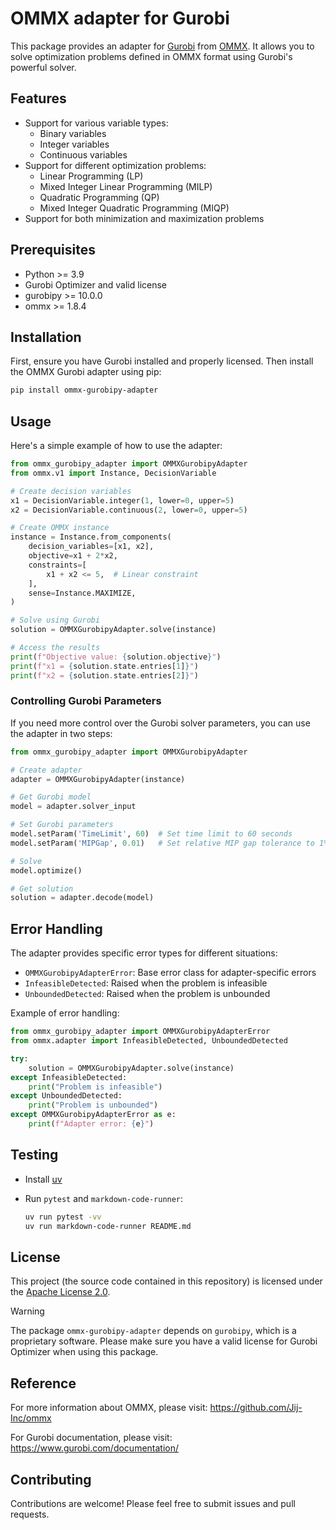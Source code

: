 # OMMX adapter for Gurobi

This package provides an adapter for [Gurobi](https://www.gurobi.com/) from [OMMX](https://github.com/Jij-Inc/ommx). It allows you to solve optimization problems defined in OMMX format using Gurobi's powerful solver.

## Features

- Support for various variable types:
  - Binary variables
  - Integer variables
  - Continuous variables
- Support for different optimization problems:
  - Linear Programming (LP)
  - Mixed Integer Linear Programming (MILP)
  - Quadratic Programming (QP)
  - Mixed Integer Quadratic Programming (MIQP)
- Support for both minimization and maximization problems

## Prerequisites

- Python >= 3.9
- Gurobi Optimizer and valid license
- gurobipy >= 10.0.0
- ommx >= 1.8.4

## Installation

First, ensure you have Gurobi installed and properly licensed. Then install the OMMX Gurobi adapter using pip:

```bash
pip install ommx-gurobipy-adapter
```

## Usage

Here's a simple example of how to use the adapter:

```python markdown-code-runner
from ommx_gurobipy_adapter import OMMXGurobipyAdapter
from ommx.v1 import Instance, DecisionVariable

# Create decision variables
x1 = DecisionVariable.integer(1, lower=0, upper=5)
x2 = DecisionVariable.continuous(2, lower=0, upper=5)

# Create OMMX instance
instance = Instance.from_components(
    decision_variables=[x1, x2],
    objective=x1 + 2*x2,
    constraints=[
        x1 + x2 <= 5,  # Linear constraint
    ],
    sense=Instance.MAXIMIZE,
)

# Solve using Gurobi
solution = OMMXGurobipyAdapter.solve(instance)

# Access the results
print(f"Objective value: {solution.objective}")
print(f"x1 = {solution.state.entries[1]}")
print(f"x2 = {solution.state.entries[2]}")
```


### Controlling Gurobi Parameters

If you need more control over the Gurobi solver parameters, you can use the adapter in two steps:

```python markdown-code-runner
from ommx_gurobipy_adapter import OMMXGurobipyAdapter

# Create adapter
adapter = OMMXGurobipyAdapter(instance)

# Get Gurobi model
model = adapter.solver_input

# Set Gurobi parameters
model.setParam('TimeLimit', 60)  # Set time limit to 60 seconds
model.setParam('MIPGap', 0.01)   # Set relative MIP gap tolerance to 1%

# Solve
model.optimize()

# Get solution
solution = adapter.decode(model)
```

## Error Handling

The adapter provides specific error types for different situations:

- `OMMXGurobipyAdapterError`: Base error class for adapter-specific errors
- `InfeasibleDetected`: Raised when the problem is infeasible
- `UnboundedDetected`: Raised when the problem is unbounded

Example of error handling:

```python markdown-code-runner
from ommx_gurobipy_adapter import OMMXGurobipyAdapterError
from ommx.adapter import InfeasibleDetected, UnboundedDetected

try:
    solution = OMMXGurobipyAdapter.solve(instance)
except InfeasibleDetected:
    print("Problem is infeasible")
except UnboundedDetected:
    print("Problem is unbounded")
except OMMXGurobipyAdapterError as e:
    print(f"Adapter error: {e}")
```

## Testing

- Install [uv](https://docs.astral.sh/uv/getting-started/installation/)
- Run `pytest` and `markdown-code-runner`:

    ```bash
    uv run pytest -vv
    uv run markdown-code-runner README.md
    ```

## License

This project (the source code contained in this repository) is licensed under the [Apache License 2.0](./LICENSE).

> [!WARNING]
> The package `ommx-gurobipy-adapter` depends on `gurobipy`, which is a proprietary software.
> Please make sure you have a valid license for Gurobi Optimizer when using this package.

## Reference

For more information about OMMX, please visit: https://github.com/Jij-Inc/ommx

For Gurobi documentation, please visit: https://www.gurobi.com/documentation/

## Contributing

Contributions are welcome! Please feel free to submit issues and pull requests.
